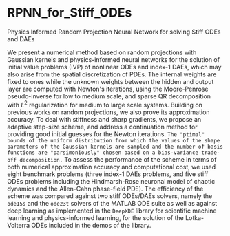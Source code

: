 # RPNN_for_Stiff_ODEs
Physics Informed Random Projection Neural Network for solving Stiff ODEs and DAEs

We present a numerical method based on random projections with Gaussian kernels and physics-informed neural networks for the solution of initial value problems (IVP) of nonlinear ODEs and index-1 DAEs, which may also arise from the spatial discretization of PDEs. The internal weights are fixed to ones while the unknown weights between the hidden and output layer are computed with Newton's iterations, using the Moore-Penrose pseudo-inverse for low to medium scale, and sparse QR decomposition with $L^2$ regularization for medium to large scale systems. Building on previous works on random projections, we also prove its approximation accuracy. To deal with stiffness and sharp gradients, we propose an adaptive step-size scheme, and address a continuation method for providing good initial guesses for the Newton iterations. ``The "ptimal" bounds of the uniform distribution from which the values of the shape parameters of the Gaussian kernels are sampled and the number of basis functions are "parsimoniously" chosen based on a bias-variance trade-off decomposition.`` To assess the performance of the scheme in terms of both numerical approximation accuracy and computational cost, we used eight benchmark problems (three index-1 DAEs problems, and five stiff ODEs problems including the Hindmarsh-Rose neuronal model of chaotic dynamics and the Allen-Cahn phase-field PDE). The efficiency of the scheme was compared against two stiff ODEs/DAEs solvers, namely the ``ode15s`` and the ``ode23t`` solvers of the MATLAB ODE suite as well as against deep learning as implemented in the ``DeepXDE`` library for scientific machine learning and physics-informed learning, for the solution of the Lotka-Volterra ODEs included in the demos of the library.

